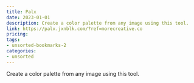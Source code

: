 ```yaml
---
title: Palx
date: 2023-01-01
description: Create a color palette from any image using this tool.
link: https://palx.jxnblk.com/?ref=morecreative.co
pricing: 
tags: 
- unsorted-bookmarks-2 
categories: 
- unsorted 
---
```


Create a color palette from any image using this tool.